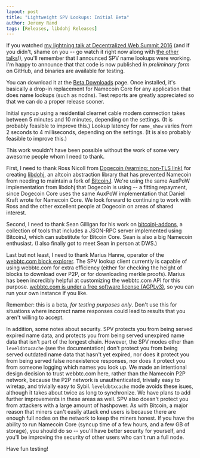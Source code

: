 ```yaml
---
layout: post
title: "Lightweight SPV Lookups: Initial Beta"
author: Jeremy Rand
tags: [Releases, libdohj Releases]
---
```


If you watched [my lightning talk at Decentralized Web Summit 2016](https://archive.org/details/DecentralizedWeb20160609pt1?start=21490) (and if you didn't, shame on you -- go watch it right now along with [the other talks](https://archive.org/details/decentralizedwebsummit2016?&sort=publicdate)!), you'll remember that I announced SPV name lookups were working.  I'm happy to announce that that code is now published *in preliminary form* on GitHub, and binaries are available for testing.

You can download it at the [Beta Downloads]({{site.baseurl}}download/betas/) page.  Once installed, it's basically a drop-in replacement for Namecoin Core for any application that does name lookups (such as ncdns).  Test reports are greatly appreciated so that we can do a proper release sooner.

Initial syncup using a residential clearnet cable modem connection takes between 5 minutes and 10 minutes, depending on the settings.  (It is probably feasible to improve this.)  Lookup latency for `name_show` varies from 2 seconds to 4 milliseconds, depending on the settings.  (It is also probably feasible to improve this.)

This work wouldn't have been possible without the work of some very awesome people whom I need to thank.

First, I need to thank Ross Nicoll from [Dogecoin (warning: non-TLS link)](http://dogecoin.com/) for creating [libdohj](https://github.com/dogecoin/libdohj), an altcoin abstraction library that has prevented Namecoin from needing to maintain a fork of [BitcoinJ](https://bitcoinj.github.io/).  We're using the same AuxPoW implementation from libdohj that Dogecoin is using -- a fitting repayment, since Dogecoin Core uses the same AuxPoW implementation that Daniel Kraft wrote for Namecoin Core.  We look forward to continuing to work with Ross and the other excellent people at Dogecoin on areas of shared interest.

Second, I need to thank Sean Gilligan for his work on [bitcoinj-addons](https://github.com/msgilligan/bitcoinj-addons), a collection of tools that includes a JSON-RPC server implemented using BitcoinJ, which can substitute for Bitcoin Core.  Sean is also a big Namecoin enthusiast.  (I also finally got to meet Sean in person at DWS.)

Last but not least, I need to thank Marius Hanne, operator of the [webbtc.com block explorer](https://www.webbtc.com/).  The SPV lookup client currently is capable of using webbtc.com for extra efficiency (either for checking the height of blocks to download over P2P, or for downloading merkle proofs).  Marius has been incredibly helpful at customizing the webbtc.com API for this purpose.  [webbtc.com is under a free software license (AGPLv3)](https://github.com/mhanne/block_browser), so you can run your own instance if you like.

Remember: this is a beta, *for testing purposes only*.  Don't use this for situations where incorrect name responses could lead to results that you aren't willing to accept.

In addition, some notes about security.  SPV protects you from being served expired name data, and protects you from being served unexpired name data that isn't part of the longest chain.  However, the SPV modes other than `leveldbtxcache` (see the documentation) don't protect you from being served outdated name data that hasn't yet expired, nor does it protect you from being served false nonexistence responses, nor does it protect you from someone logging which names you look up.  We made an intentional design decision to trust webbtc.com here, rather than the Namecoin P2P network, because the P2P network is unauthenticated, trivially easy to wiretap, and trivially easy to Sybil.  `leveldbtxcache` mode avoids these isues, although it takes about twice as long to synchronize.  We have plans to add further improvements in these areas as well.  SPV also doesn't protect you from attackers with a large amount of hashpower.  As with Bitcoin, a major reason that miners can't easily attack end users is because there are enough full nodes on the network to keep the miners honest.  If you have the ability to run Namecoin Core (syncup time of a few hours, and a few GB of storage), you should do so -- you'll have better security for yourself, and you'll be improving the security of other users who can't run a full node.

Have fun testing!
